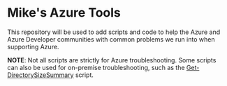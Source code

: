 # Mike's Azure Tools
This repository will be used to add scripts and code to help the Azure and Azure Developer communities with common problems we run into when supporting Azure.

**NOTE**: Not all scripts are strictly for Azure troubleshooting. Some scripts can also be used for on-premise troubleshooting, such as the [Get-DirectorySizeSummary](https://github.com/milope/azuretools/blob/master/src/powershell/misc/Get-DirectorySizeSummary.ps1) script.
